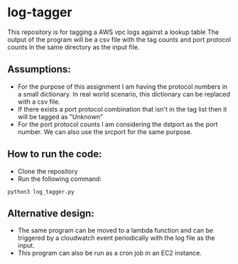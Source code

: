 # log-tagger
This repository is for tagging a AWS vpc logs against a lookup table
The output of the program will be a csv file with the tag counts and port protocol counts in the same directory as the input file.

## Assumptions:
* For the purpose of this assignment I am having the protocol numbers in a small dictionary. In real world scenario, this dictionary can be replaced with a csv file.
* If there exists a port protocol combination that isn't in the tag list then it will be tagged as "Unknown"
* For the port protocol counts I am considering the dstport as the port number. We can also use the srcport for the same purpose.

## How to run the code:
* Clone the repository
* Run the following command:
```
python3 log_tagger.py
```

## Alternative design:
* The same program can be moved to a lambda function and can be triggered by a cloudwatch event periodically with the log file as the input.
* This program can also be run as a cron job in an EC2 instance.
